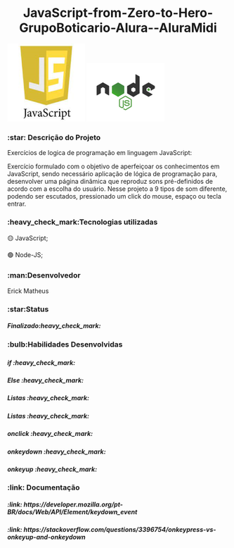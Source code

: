 <h1 align="center"> JavaScript-from-Zero-to-Hero-GrupoBoticario-Alura--AluraMidi</h1>

![logo JavaScript](https://github.com/Erickmts10/JavaScript-from-Zero-to-Hero-GB-Alura-parte-3/blob/main/Logo/Logo.png)
![logo JavaScript](https://github.com/Erickmts10/JavaScript-from-Zero-to-Hero-GB-Alura-parte-3/blob/main/Logo/nodejs-2-logo.png)

<h3>:star: Descrição do Projeto</h3>
 
Exercícios de logica de programação em linguagem JavaScript:

Exercício formulado com o objetivo de aperfeiçoar os conhecimentos em JavaScript, sendo necessário aplicação de lógica de programação para, desenvolver uma página dinâmica que reproduz sons pré-definidos de acordo com a escolha do usuário.
Nesse projeto a 9 tipos de som diferente, podendo ser escutados, pressionado um click do mouse, espaço ou tecla entrar.

<h3>:heavy_check_mark:Tecnologias utilizadas</h3>

:yellow_circle: JavaScript;

:green_circle: Node-JS;

<h3>:man:Desenvolvedor</h3>
<p>Erick Matheus</p>

<h3>:star:Status</h3>
<h5>Finalizado:heavy_check_mark:</h5>

<h3>:bulb:Habilidades Desenvolvidas<h3>
<h5>if :heavy_check_mark:</h5>
<h5>Else :heavy_check_mark:</h5>
<h5>Listas :heavy_check_mark:</h5>
<h5>Listas :heavy_check_mark:</h5>
<h5>onclick :heavy_check_mark:</h5>
<h5>onkeydown :heavy_check_mark:</h5>
<h5>onkeyup :heavy_check_mark:</h5>

<h3>:link: Documentação</h3>
<h5>:link: https://developer.mozilla.org/pt-BR/docs/Web/API/Element/keydown_event </h5>
<h5>:link: https://stackoverflow.com/questions/3396754/onkeypress-vs-onkeyup-and-onkeydown </h5>

